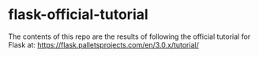 # flask-official-tutorial
The contents of this repo are the results of following the official tutorial for Flask at: https://flask.palletsprojects.com/en/3.0.x/tutorial/
